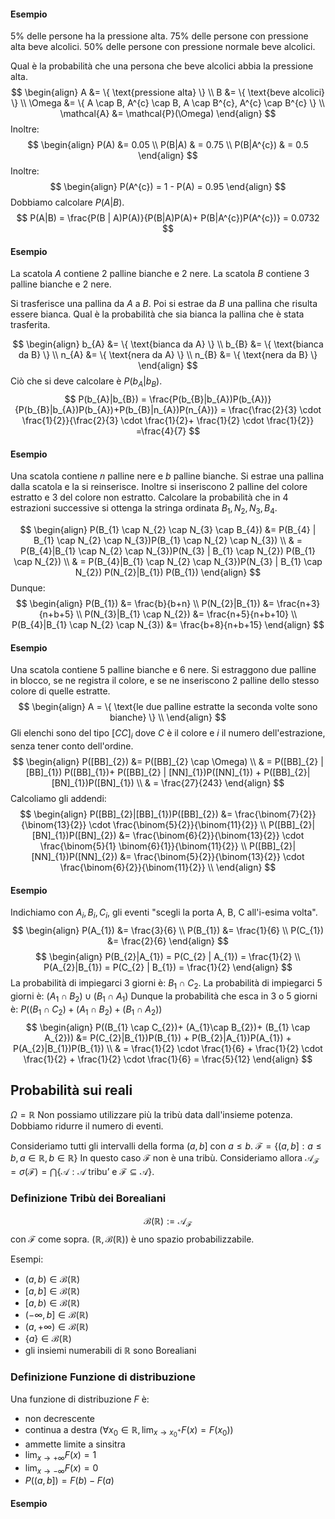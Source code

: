 #### Esempio
5% delle persone ha la pressione alta.
75% delle persone con pressione alta beve alcolici.
50% delle persone con pressione normale beve alcolici.

Qual è la probabilità che una persona che beve alcolici abbia la pressione alta.
$$
\begin{align}
A &= \{ \text{pressione alta} \} \\
B &= \{ \text{beve alcolici} \} \\
\Omega &= \{ A \cap B, A^{c} \cap B, A \cap B^{c}, A^{c} \cap B^{c} \} \\
\mathcal{A}  &= \mathcal{P}(\Omega)
\end{align}
$$
Inoltre:
$$
\begin{align}
P(A) &= 0.05 \\
P(B|A)  & = 0.75 \\
P(B|A^{c}) & = 0.5
\end{align}
$$
Inoltre:
$$
\begin{align}
P(A^{c}) = 1 - P(A) = 0.95
\end{align}
$$
Dobbiamo calcolare $P(A|B)$.
$$ 
P(A|B) = \frac{P(B | A)P(A)}{P(B|A)P(A)+ P(B|A^{c})P(A^{c})} = 0.0732
$$
#### Esempio
La scatola $A$ contiene 2 palline bianche e 2 nere.
La scatola $B$ contiene 3 palline bianche e 2 nere.

Si trasferisce una pallina da $A$ a $B$. Poi si estrae da $B$ una pallina che risulta essere bianca.
Qual è la probabilità che sia bianca la pallina che è stata trasferita.

$$
\begin{align}
b_{A} &= \{ \text{bianca da A} \} \\
b_{B} &= \{ \text{bianca da B} \} \\
n_{A} &= \{ \text{nera da A} \} \\
n_{B} &= \{ \text{nera da B} \}
\end{align}
$$
Ciò che si deve calcolare è $P(b_{A}|b_{B})$.
$$
P(b_{A}|b_{B}) = \frac{P(b_{B}|b_{A})P(b_{A})}{P(b_{B}|b_{A})P(b_{A})+P(b_{B}|n_{A})P(n_{A})} = \frac{\frac{2}{3} \cdot \frac{1}{2}}{\frac{2}{3} \cdot \frac{1}{2}+ \frac{1}{2} \cdot \frac{1}{2}} =\frac{4}{7}
$$
#### Esempio
Una scatola contiene $n$ palline nere e $b$ palline bianche.
Si estrae una pallina dalla scatola e la si reinserisce. Inoltre si inseriscono 2 palline del colore estratto e 3 del colore non estratto.
Calcolare la probabilità che in 4 estrazioni successive si ottenga la stringa ordinata $B_{1},N_{2},N_{3},B_{4}$.

$$
\begin{align}
P(B_{1} \cap N_{2} \cap N_{3} \cap B_{4}) &= P(B_{4} | B_{1} \cap N_{2} \cap N_{3})P(B_{1} \cap N_{2} \cap N_{3})  \\
 & = P(B_{4}|B_{1} \cap N_{2} \cap N_{3})P(N_{3} | B_{1} \cap N_{2}) P(B_{1} \cap N_{2}) \\
 & = P(B_{4}|B_{1} \cap N_{2} \cap N_{3})P(N_{3} | B_{1} \cap N_{2}) P(N_{2}|B_{1}) P(B_{1})
\end{align}
$$
Dunque:
$$
\begin{align}
P(B_{1}) &= \frac{b}{b+n} \\
P(N_{2}|B_{1}) &= \frac{n+3}{n+b+5} \\
P(N_{3}|B_{1} \cap N_{2}) &= \frac{n+5}{n+b+10} \\
P(B_{4}|B_{1} \cap N_{2} \cap N_{3}) &= \frac{b+8}{n+b+15} 
\end{align}
$$
#### Esempio
Una scatola contiene 5 palline bianche e 6 nere. Si estraggono due palline in blocco, se ne registra il colore, e se ne inseriscono 2 palline dello stesso colore di quelle estratte.
$$
\begin{align}
A = \{ \text{le due palline estratte la seconda volte sono bianche} \} \\
\end{align}
$$
Gli elenchi sono del tipo $[CC]_{i}$ dove $C$ è il colore e $i$ il numero dell'estrazione, senza tener conto dell'ordine.
$$
\begin{align}
P([BB]_{2}) &= P([BB]_{2} \cap \Omega) \\
 & = P([BB]_{2} |[BB]_{1}) P([BB]_{1})+ P([BB]_{2} | [NN]_{1})P([NN]_{1}) + P([BB]_{2}|[BN]_{1})P([BN]_{1}) \\
 & = \frac{27}{243}
\end{align}
$$
Calcoliamo gli addendi:
$$
\begin{align}
P([BB]_{2}|[BB]_{1})P([BB]_{2}) &= \frac{\binom{7}{2}}{\binom{13}{2}} \cdot \frac{\binom{5}{2}}{\binom{11}{2}} \\
P([BB]_{2}|[BN]_{1})P([BN]_{2}) &= \frac{\binom{6}{2}}{\binom{13}{2}} \cdot \frac{\binom{5}{1} \binom{6}{1}}{\binom{11}{2}} \\
P([BB]_{2}|[NN]_{1})P([NN]_{2}) &= \frac{\binom{5}{2}}{\binom{13}{2}} \cdot \frac{\binom{6}{2}}{\binom{11}{2}} \\
\end{align}
$$
#### Esempio
Indichiamo con $A_{i}, B_{i}, C_{i}$, gli eventi "scegli la porta A, B, C all'i-esima volta".
$$
\begin{align}
P(A_{1}) &= \frac{3}{6} \\
P(B_{1})  &= \frac{1}{6} \\
P(C_{1}) &= \frac{2}{6}
\end{align}
$$
$$
\begin{align}
P(B_{2}|A_{1}) = P(C_{2} | A_{1}) = \frac{1}{2} \\
P(A_{2}|B_{1}) =  P(C_{2} | B_{1}) = \frac{1}{2}
\end{align}
$$
La probabilità di impiegarci 3 giorni è: $B_{1} \cap C_{2}$.
La probabilità di impiegarci 5 giorni è: $(A_{1} \cap B_{2}) \cup (B_{1} \cap A_{1})$
Dunque la probabilità che esca in 3 o 5 giorni è: $P((B_{1} \cap C_{2})+ (A_{1}\cap B_{2})+ (B_{1} \cap A_{2}))$
$$
\begin{align}
P((B_{1} \cap C_{2})+ (A_{1}\cap B_{2})+ (B_{1} \cap A_{2}))  &= P(C_{2}|B_{1})P(B_{1}) + P(B_{2}|A_{1})P(A_{1}) + P(A_{2}|B_{1})P(B_{1}) \\
 & = \frac{1}{2} \cdot \frac{1}{6} + \frac{1}{2} \cdot \frac{1}{2} + \frac{1}{2} \cdot \frac{1}{6} = \frac{5}{12}
\end{align}
$$
## Probabilità sui reali
$\Omega = \mathbb{R}$
Non possiamo utilizzare più la tribù data dall'insieme potenza. Dobbiamo ridurre il numero di eventi.

Consideriamo tutti gli intervalli della forma $(a, b]$ con $a \leq b$.
$\mathcal{F}= \{ (a, b]: a \leq b, a \in \mathbb{R}, b \in \mathbb{R} \}$
In questo caso $\mathcal{F}$ non è una tribù.
Consideriamo allora $\mathcal{A}_{\mathcal{F}} = \sigma(\mathcal{F}) = \bigcap \{ \mathcal{A} : \mathcal{A} \text{ tribu' e } \mathcal{F} \subseteq \mathcal{A} \}$.

### Definizione Tribù dei Borealiani
$$
\mathcal{B}(\mathbb{R}) := \mathcal{A}_{\mathcal{F}}
$$
con $\mathcal{F}$ come sopra.
$(\mathbb{R}, \mathcal{B}(\mathbb{R}))$ è uno spazio probabilizzabile.

Esempi:
- $(a, b) \in \mathcal{B}(\mathbb{R})$
- $[a, b] \in \mathcal{B}(\mathbb{R})$
- $[a, b) \in \mathcal{B}(\mathbb{R})$
- $(-\infty, b] \in \mathcal{B}(\mathbb{R})$
- $(a, +\infty) \in \mathcal{B}(\mathbb{R})$
- $\{ a \} \in \mathcal{B}(\mathbb{R})$
- gli insiemi numerabili di $\mathbb{R}$ sono Borealiani

### Definizione Funzione di distribuzione
Una funzione di distribuzione $F$ è:
- non decrescente
- continua a destra ($\forall x_{0} \in \mathbb{R}, \lim_{ x \to x_{0}^{+} } F(x) = F(x_{0})$)
- ammette limite a sinsitra
- $\lim_{ x \to +\infty } F(x) = 1$
- $\lim_{ x \to -\infty } F(x) = 0$
- $P((a, b]) = F(b) - F(a)$

#### Esempio

